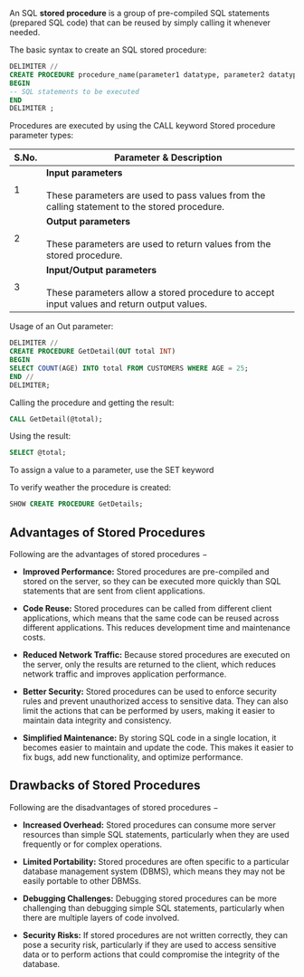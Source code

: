 An SQL **stored procedure** is a group of pre-compiled SQL statements (prepared SQL code) that can be reused by simply calling it whenever needed.

The basic syntax to create an SQL stored procedure:
```SQL
DELIMITER //
CREATE PROCEDURE procedure_name(parameter1 datatype, parameter2 datatype, ...)
BEGIN 
-- SQL statements to be executed
END
DELIMITER ;
```

Procedures are executed by using the CALL keyword
Stored procedure parameter types:

| S.No. | Parameter & Description                                                                                                       |
| ----- | ----------------------------------------------------------------------------------------------------------------------------- |
| 1     | **Input parameters**<br><br>These parameters are used to pass values from the calling statement to the stored procedure.      |
| 2     | **Output parameters**<br><br>These parameters are used to return values from the stored procedure.                            |
| 3     | **Input/Output parameters**<br><br>These parameters allow a stored procedure to accept input values and return output values. |
Usage of an Out parameter:
```sql
DELIMITER //
CREATE PROCEDURE GetDetail(OUT total INT)
BEGIN 
SELECT COUNT(AGE) INTO total FROM CUSTOMERS WHERE AGE = 25;
END // 
DELIMITER;
```
Calling the procedure and getting the result:
```sql
CALL GetDetail(@total);
```
Using the result:
```SQL
SELECT @total;
```

To assign a value to a parameter, use the SET keyword

To verify weather the procedure is created:
```SQL
SHOW CREATE PROCEDURE GetDetails;
```

## Advantages of Stored Procedures

Following are the advantages of stored procedures −

- **Improved Performance:** Stored procedures are pre-compiled and stored on the server, so they can be executed more quickly than SQL statements that are sent from client applications.
    
- **Code Reuse:** Stored procedures can be called from different client applications, which means that the same code can be reused across different applications. This reduces development time and maintenance costs.
    
- **Reduced Network Traffic:** Because stored procedures are executed on the server, only the results are returned to the client, which reduces network traffic and improves application performance.
    
- **Better Security:** Stored procedures can be used to enforce security rules and prevent unauthorized access to sensitive data. They can also limit the actions that can be performed by users, making it easier to maintain data integrity and consistency.
    
- **Simplified Maintenance:** By storing SQL code in a single location, it becomes easier to maintain and update the code. This makes it easier to fix bugs, add new functionality, and optimize performance.
    

## Drawbacks of Stored Procedures

Following are the disadvantages of stored procedures −

- **Increased Overhead:** Stored procedures can consume more server resources than simple SQL statements, particularly when they are used frequently or for complex operations.
    
- **Limited Portability:** Stored procedures are often specific to a particular database management system (DBMS), which means they may not be easily portable to other DBMSs.
    
- **Debugging Challenges:** Debugging stored procedures can be more challenging than debugging simple SQL statements, particularly when there are multiple layers of code involved.
    
- **Security Risks:** If stored procedures are not written correctly, they can pose a security risk, particularly if they are used to access sensitive data or to perform actions that could compromise the integrity of the database.